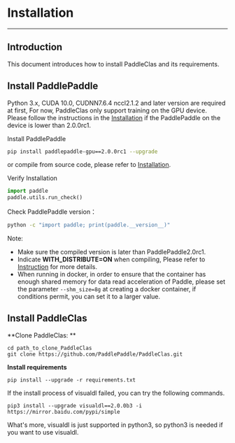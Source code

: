 # Installation

---

## Introduction

This document introduces how to install PaddleClas and its requirements.

## Install PaddlePaddle

Python 3.x, CUDA 10.0, CUDNN7.6.4 nccl2.1.2 and later version are required at first, For now, PaddleClas only support training on the GPU device. Please follow the instructions in the [Installation](http://www.paddlepaddle.org.cn/install/quick) if the PaddlePaddle on the device is lower than 2.0.0rc1.

Install PaddlePaddle

```bash
pip install paddlepaddle-gpu==2.0.0rc1 --upgrade
```

or compile from source code, please refer to [Installation](http://www.paddlepaddle.org.cn/install/quick).

Verify Installation

```python
import paddle
paddle.utils.run_check()
```

Check PaddlePaddle version：

```bash
python -c "import paddle; print(paddle.__version__)"
```

Note:
- Make sure the compiled version is later than PaddlePaddle2.0rc1.
- Indicate **WITH_DISTRIBUTE=ON** when compiling, Please refer to [Instruction](https://www.paddlepaddle.org.cn/documentation/docs/zh/develop/install/Tables.html#id3) for more details.
- When running in docker, in order to ensure that the container has enough shared memory for data read acceleration of Paddle, please set the parameter `--shm_size=8g` at creating a docker container, if conditions permit, you can set it to a larger value.


## Install PaddleClas

**Clone PaddleClas: **

```
cd path_to_clone_PaddleClas
git clone https://github.com/PaddlePaddle/PaddleClas.git
```

**Install requirements**


```
pip install --upgrade -r requirements.txt
```

If the install process of visualdl failed, you can try the following commands.

```
pip3 install --upgrade visualdl==2.0.0b3 -i https://mirror.baidu.com/pypi/simple

```

What's more, visualdl is just supported in python3, so python3 is needed if you want to use visualdl.
